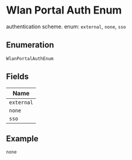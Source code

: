 
# Wlan Portal Auth Enum

authentication scheme. enum: `external`, `none`, `sso`

## Enumeration

`WlanPortalAuthEnum`

## Fields

| Name |
|  --- |
| `external` |
| `none` |
| `sso` |

## Example

```
none
```


